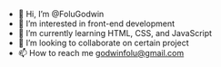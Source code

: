 - 👋 Hi, I’m @FoluGodwin
- 👀 I’m interested in front-end development 
- 🌱 I’m currently learning HTML, CSS, and JavaScript 
- 💞️ I’m looking to collaborate on certain project
- 📫 How to reach me godwinfolu@gmail.com

<!---
FoluGodwin/FoluGodwin is a ✨ special ✨ repository because its `README.md` (this file) appears on your GitHub profile.
You can click the Preview link to take a look at your changes.
--->
